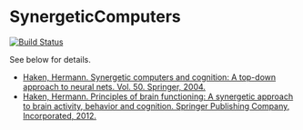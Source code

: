 # SynergeticComputers

[![Build Status](https://travis-ci.org/peakbook/SynergeticComputers.jl.svg?branch=master)](https://travis-ci.org/peakbook/SynergeticComputers.jl)

See below for details.

- [Haken, Hermann. Synergetic computers and cognition: A top-down approach to neural nets. Vol. 50. Springer, 2004.](http://books.google.co.jp/books?hl=ja&lr=&id=-e6JfVRtLMwC)
- [Haken, Hermann. Principles of brain functioning: A synergetic approach to brain activity, behavior and cognition. Springer Publishing Company, Incorporated, 2012.](http://dl.acm.org/citation.cfm?id=2408511)
